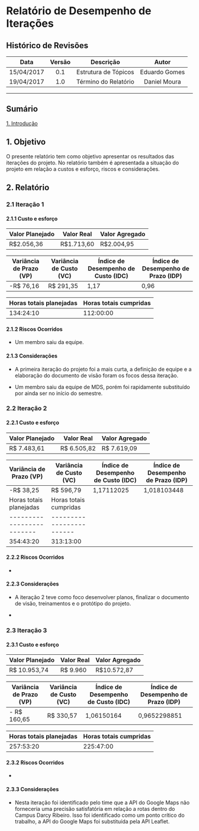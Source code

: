 # Relatório de Desempenho de Iterações

## Histórico de Revisões

| Data | Versão | Descrição | Autor |
|:----:|:------:|:---------:|:-----:|
|15/04/2017|0.1|Estrutura de Tópicos|Eduardo Gomes|
|19/04/2017|1.0|Término do Relatório|Daniel Moura|


***

## Sumário

[1. Introdução](#1-introdução) 

## 1. Objetivo

O presente relatório tem como objetivo apresentar os resultados das iterações do projeto. No relatório também é apresentada a situação do projeto em relação a custos e esforço, riscos e considerações.

## 2. Relatório

### 2.1 Iteração 1

#### 2.1.1 Custo e esforço

| Valor Planejado | Valor Real | Valor Agregado |
|-----------------|------------|----------------|
| R$2.056,36      | R$1.713,60 | R$2.004,95     |

| Variância de Prazo (VP) | Variância de Custo (VC) | Índice de Desempenho de Custo (IDC) | Índice de Desempenho de Prazo (IDP) |
|-------------------------|-------------------------|-------------------------------------|-------------------------------------|
| -R$ 76,16               | R$ 291,35               | 1,17                                | 0,96                                |

| Horas totais planejadas | Horas totais cumpridas |
|-------------------------|------------------------|
| 134:24:10               | 112:00:00              |

#### 2.1.2 Riscos Ocorridos

* Um membro saiu da equipe.

#### 2.1.3 Considerações

* A primeira iteração do projeto foi a mais curta, a definição de equipe e a elaboração do documento de visão foram os focos dessa iteração.

* Um membro saiu da equipe de MDS, porém foi rapidamente substituído por ainda ser no início do semestre.

### 2.2 Iteração 2

#### 2.2.1 Custo e esforço

| Valor Planejado | Valor Real  | Valor Agregado |
|-----------------|-------------|----------------|
| R$ 7.483,61     | R$ 6.505,82 | R$ 7.619,09    |

| Variância de Prazo (VP) | Variância de Custo (VC) | Índice de Desempenho de Custo (IDC) | Índice de Desempenho de Prazo (IDP) |
|-------------------------|-------------------------|-------------------------------------|-------------------------------------|
| -R$ 38,25               | R$ 596,79               | 1,17112025                          | 1,018103448                         |
| Horas totais planejadas | Horas totais cumpridas |
|-------------------------|------------------------|
| 354:43:20               | 313:13:00              |

#### 2.2.2 Riscos Ocorridos

*

#### 2.2.3 Considerações

* A iteração 2 teve como foco desenvolver planos, finalizar o documento de visão, treinamentos e o protótipo do projeto.

* 

### 2.3 Iteração 3

#### 2.3.1 Custo e esforço

| Valor Planejado | Valor Real | Valor Agregado |
|-----------------|------------|----------------|
| R$ 10.953,74    | R$ 9.960   | R$10.572,87    |

| Variância de Prazo (VP) | Variância de Custo (VC) | Índice de Desempenho de Custo (IDC) | Índice de Desempenho de Prazo (IDP) |
|-------------------------|-------------------------|-------------------------------------|-------------------------------------|
| - R$ 160,65             | R$ 330,57               | 1,06150164                          | 0,9652298851                        |

| Horas totais planejadas | Horas totais cumpridas |
|-------------------------|------------------------|
| 257:53:20               | 225:47:00              |

#### 2.3.2 Riscos Ocorridos

* 

#### 2.3.3 Considerações

* Nesta iteração foi identificado pelo time que a API do Google Maps não forneceria uma precisão satisfatória em relação a rotas dentro do Campus Darcy Ribeiro. Isso foi identificado como um ponto crítico do trabalho, a API do Google Maps foi substituída pela API Leaflet.